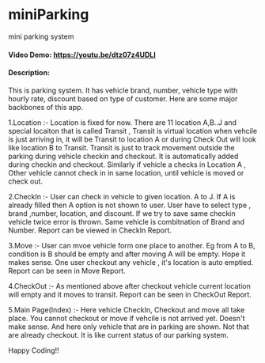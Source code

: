 # miniParking
mini parking system
#### Video Demo:  https://youtu.be/dtz07z4UDLI
#### Description:
This is parking system. It has vehicle brand, number, vehicle type with hourly rate, 
discount based on type of customer. Here are some major backbones of this app.

1.Location :-
Location is fixed for now. There are 11 location A,B..J and special locaiton that is called
Transit , Transit is virtual location when vehcile is just arriving in, it will be Transit to location A or during 
Check Out will look like location B to Transit. 
Transit is just to track movement outside the parking during vehicle checkin and checkout.
It is automatically added during checkin and checkout. Similarly if vehicle a 
checks in Location A , Other vehicle cannot check in in same location, until vehicle is moved or 
check out.


2.CheckIn :-
User can check in vehicle to given location. A to J. If A is already filled then A option is not 
shown to user. User have to select type , brand ,number, location, and discount. If we try to 
save same checkin vehicle twice error is thrown. Same vehicle is combitnation of Brand and Number.
Report can be viewed in CheckIn Report.

3.Move :-
User can mvoe vehicle form one place to another. Eg from A to B, condition is B should be empty
and after moving A will be empty. Hope it makes sense. One user checkout any vehicle , it's 
location is auto emptied.
Report can be seen in Move Report.

4.CheckOut :-
As mentioned above after checkout vehicle current location will empty and it moves to transit.
Report can be seen in CheckOut Report.

5.Main Page(Index) :-
Here vehicle CheckIn, Checkout and move all take place. You cannot checkout or move if vehcile is
not arrived yet. Doesn't make sense. And here only vehicle that are in parking are shown. Not that 
are already checkout. It is like current status of our parking system.

Happy Coding!!


